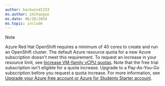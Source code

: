 ```yaml
---
author: backwind1233
ms.author: zhihaoguo
ms.date: 06/26/2024
ms.topic: include
---
```


> [!NOTE]
> Azure Red Hat OpenShift requires a minimum of 40 cores to create and run an OpenShift cluster. The default Azure resource quota for a new Azure subscription doesn't meet this requirement. To request an increase in your resource limit, see [Increase VM-family vCPU quotas](/azure/quotas/per-vm-quota-requests). Note that the free trial subscription isn't eligible for a quota increase. Upgrade to a Pay-As-You-Go subscription before you request a quota increase. For more information, see [Upgrade your Azure free account or Azure for Students Starter account](../../cost-management-billing/manage/upgrade-azure-subscription.md).
